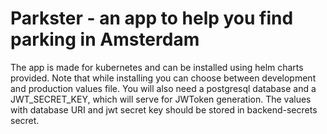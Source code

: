 # Parkster - an app to help you find parking in Amsterdam

The app is made for kubernetes and can be installed using helm charts provided. Note that while installing you can choose between development and production values file. You will also need a postgresql database and a JWT_SECRET_KEY, which will serve for JWToken generation. The values with database URI and jwt secret key should be stored in backend-secrets secret.